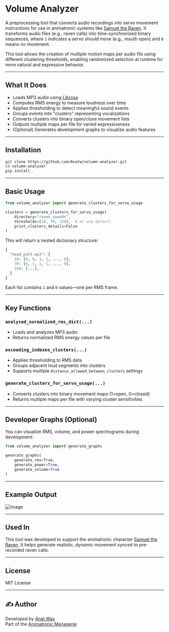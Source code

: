 # Volume Analyzer

A preprocessing tool that converts audio recordings into servo movement instructions for use in animatronic systems like [Samuel the Raven](https://github.com/Anatw/samuel_the_raven). It transforms audio files (e.g., raven calls) into time-synchronized binary sequences, where `1` indicates a servo should move (e.g., mouth open) and `0` means no movement.

This tool allows the creation of multiple motion maps per audio file using different clustering thresholds, enabling randomized selection at runtime for more natural and expressive behavior.

---

## What It Does

- Loads MP3 audio using [Librosa](https://librosa.org/)
- Computes RMS energy to measure loudness over time
- Applies thresholding to detect meaningful sound events
- Groups events into "clusters" representing vocalizations
- Converts clusters into binary open/close movement lists
- Outputs multiple maps per file for varied expressiveness
- (Optional) Generates development graphs to visualize audio features

---

## Installation

```bash
git clone https://github.com/Anatw/volume-analyzer.git
cd volume-analyzer
pip install .
```

---

## Basic Usage

```python
from volume_analyzer import generate_clusters_for_servo_usage

clusters = generate_clusters_for_servo_usage(
    directory="raven_sounds",
    thresholds=[10, 70, 150],  # or use default
    print_clusters_details=False
)
```

This will return a nested dictionary structure:

```python
{
  "head_pat5.mp3": {
    10: [0, 0, 1, 1, ..., 0],
    70: [0, 1, 1, 1, ..., 0],
    150: [...],
  }
}
```

Each list contains `1` and `0` values—one per RMS frame.

---

## Key Functions

### `analysed_normalized_rms_dict(...)`

- Loads and analyzes MP3 audio
- Returns normalized RMS energy values per file

### `exceeding_indexes_clusters(...)`

- Applies thresholding to RMS data
- Groups adjacent loud segments into clusters
- Supports multiple `distance_allowed_between_clusters` settings

### `generate_clusters_for_servo_usage(...)`

- Converts clusters into binary movement maps (1=open, 0=closed)
- Returns multiple maps per file with varying cluster sensitivities

---

## Developer Graphs (Optional)

You can visualize RMS, volume, and power spectrograms during development:

```python
from volume_analyzer import generate_graphs

generate_graphs(
    generate_rms=True,
    generate_power=True,
    generate_volume=True
)
```

---

## Example Output

![image](https://github.com/user-attachments/assets/bbac2ba4-a34d-441d-9fc1-a3b5f2b34c61)

---

## Used In

This tool was developed to support the animatronic character [Samuel the Raven](https://github.com/Anatw/samuel_the_raven). It helps generate realistic, dynamic movement synced to pre-recorded raven calls.

---

## License

MIT License

---

## ✍️ Author

Developed by [Anat Wax](https://github.com/Anatw)  
Part of the [Animatronic Menagerie](https://theanimatronicmenagerie.wordpress.com/)
